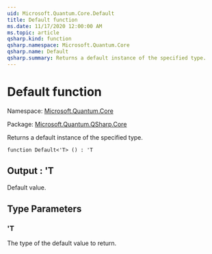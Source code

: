 ```yaml
---
uid: Microsoft.Quantum.Core.Default
title: Default function
ms.date: 11/17/2020 12:00:00 AM
ms.topic: article
qsharp.kind: function
qsharp.namespace: Microsoft.Quantum.Core
qsharp.name: Default
qsharp.summary: Returns a default instance of the specified type.
---
```


# Default function

Namespace: [Microsoft.Quantum.Core](xref:Microsoft.Quantum.Core)

Package: [Microsoft.Quantum.QSharp.Core](https://nuget.org/packages/Microsoft.Quantum.QSharp.Core)


Returns a default instance of the specified type.

```qsharp
function Default<'T> () : 'T
```


## Output : 'T

Default value.

## Type Parameters

### 'T

The type of the default value to return.